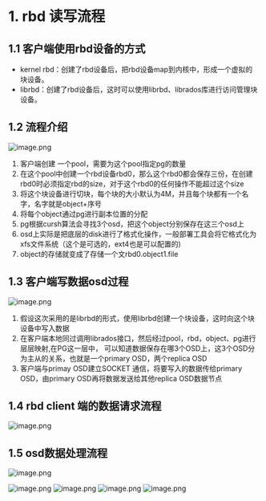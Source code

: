 # 1. rbd 读写流程 
## 1.1 客户端使用rbd设备的方式
 - kernel rbd：创建了rbd设备后，把rbd设备map到内核中，形成一个虚拟的 块设备。
 - librbd：创建了rbd设备后，这时可以使用librbd、librados库进行访问管理块设备。

## 1.2 流程介绍
 ![image.png](https://upload-images.jianshu.io/upload_images/2099201-1ad041233e603bf1.png?imageMogr2/auto-orient/strip%7CimageView2/2/w/1240)

1. 客户端创建 一个pool，需要为这个pool指定pg的数量
2. 在这个pool中创建一个rbd设备rbd0，那么这个rbd0都会保存三份，在创建rbd0时必须指定rbd的size，对于这个rbd0的任何操作不能超过这个size
3. 将这个块设备进行切块，每个块的大小默认为4M，并且每个块都有一个名字，名字就是object+序号
4. 将每个object通过pg进行副本位置的分配
5. pg根据cursh算法会寻找3个osd，把这个object分别保存在这三个osd上
6. osd上实际是把底层的disk进行了格式化操作，一般部署工具会将它格式化为xfs文件系统（这个是可选的，ext4也是可以配置的)
7. object的存储就变成了存储一个文rbd0.object1.file

## 1.3 客户端写数据osd过程
![image.png](https://upload-images.jianshu.io/upload_images/2099201-18be62eb88f3515f.png?imageMogr2/auto-orient/strip%7CimageView2/2/w/1240)

1. 假设这次采用的是librbd的形式，使用librbd创建一个块设备，这时向这个块设备中写入数据
2. 在客户端本地同过调用librados接口，然后经过pool，rbd，object、pg进行层层映射,在PG这一层中，
可以知道数据保存在哪3个OSD上，这3个OSD分为主从的关系，也就是一个primary OSD，两个replica OSD
3. 客户端与primay OSD建立SOCKET 通信，将要写入的数据传给primary OSD，由primary OSD再将数据发送给其他replica OSD数据节点

## 1.4 rbd client 端的数据请求流程
![image.png](https://upload-images.jianshu.io/upload_images/2099201-abfd8cb6278d77ff.png?imageMogr2/auto-orient/strip%7CimageView2/2/w/1240)

## 1.5 osd数据处理流程
![image.png](https://upload-images.jianshu.io/upload_images/2099201-1b595b941f526d7d.png?imageMogr2/auto-orient/strip%7CimageView2/2/w/1240)

![image.png](https://upload-images.jianshu.io/upload_images/2099201-d02b0db5cf9821b0.png?imageMogr2/auto-orient/strip%7CimageView2/2/w/1240)
![image.png](https://upload-images.jianshu.io/upload_images/2099201-13c049c4acc24da9.png?imageMogr2/auto-orient/strip%7CimageView2/2/w/1240)
![image.png](https://upload-images.jianshu.io/upload_images/2099201-0b4740beb75bc290.png?imageMogr2/auto-orient/strip%7CimageView2/2/w/1240)
![image.png](https://upload-images.jianshu.io/upload_images/2099201-067e877e253e0670.png?imageMogr2/auto-orient/strip%7CimageView2/2/w/1240)
